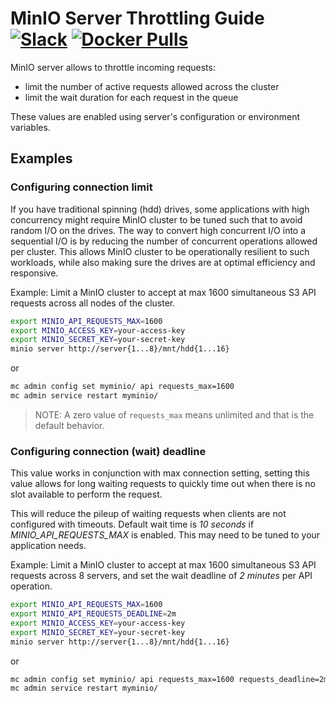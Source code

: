 # MinIO Server Throttling Guide [![Slack](https://slack.min.io/slack?type=svg)](https://slack.min.io) [![Docker Pulls](https://img.shields.io/docker/pulls/minio/minio.svg?maxAge=31536000)](https://hub.docker.com/r/minio/minio/)

MinIO server allows to throttle incoming requests:

- limit the number of active requests allowed across the cluster
- limit the wait duration for each request in the queue

These values are enabled using server's configuration or environment variables.

## Examples
### Configuring connection limit
If you have traditional spinning (hdd) drives, some applications with high concurrency might require MinIO cluster to be tuned such that to avoid random I/O on the drives. The way to convert high concurrent I/O into a sequential I/O is by reducing the number of concurrent operations allowed per cluster. This allows MinIO cluster to be operationally resilient to such workloads, while also making sure the drives are at optimal efficiency and responsive.

Example: Limit a MinIO cluster to accept at max 1600 simultaneous S3 API requests across all nodes of the cluster.

```sh
export MINIO_API_REQUESTS_MAX=1600
export MINIO_ACCESS_KEY=your-access-key
export MINIO_SECRET_KEY=your-secret-key
minio server http://server{1...8}/mnt/hdd{1...16}
```

or

```sh
mc admin config set myminio/ api requests_max=1600
mc admin service restart myminio/
```

> NOTE: A zero value of `requests_max` means unlimited and that is the default behavior.

### Configuring connection (wait) deadline
This value works in conjunction with max connection setting, setting this value allows for long waiting requests to quickly time out when there is no slot available to perform the request.

This will reduce the pileup of waiting requests when clients are not configured with timeouts. Default wait time is *10 seconds* if *MINIO_API_REQUESTS_MAX* is enabled. This may need to be tuned to your application needs.

Example: Limit a MinIO cluster to accept at max 1600 simultaneous S3 API requests across 8 servers, and set the wait deadline of *2 minutes* per API operation.

```sh
export MINIO_API_REQUESTS_MAX=1600
export MINIO_API_REQUESTS_DEADLINE=2m
export MINIO_ACCESS_KEY=your-access-key
export MINIO_SECRET_KEY=your-secret-key
minio server http://server{1...8}/mnt/hdd{1...16}
```

or

```sh
mc admin config set myminio/ api requests_max=1600 requests_deadline=2m
mc admin service restart myminio/
```

